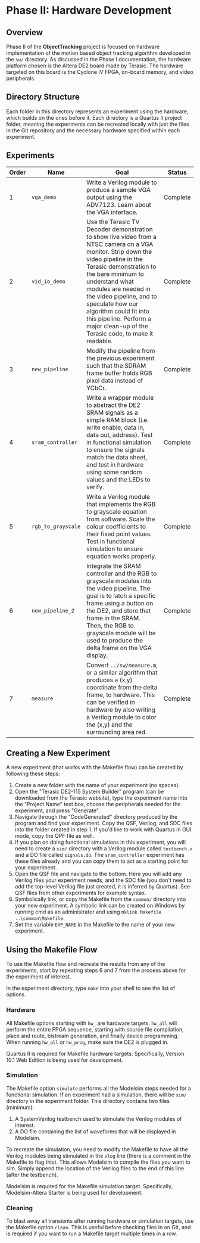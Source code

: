 # Phase II: Hardware Development
## Overview
Phase II of the __ObjectTracking__ project is focused on hardware implementation of the motion based object tracking algorithm developed in the `sw/` directory. As discussed in the Phase I documentation, the hardware platform chosen is the Altera DE2 board made by Terasic. The hardware targeted on this board is the Cyclone IV FPGA, on-board memory, and video peripherals.

## Directory Structure
Each folder in this directory represents an experiment using the hardware, which builds on the ones before it. Each directory is a Quartus II project folder, meaning the experiments can be recreated locally with just the files in the Git repository and the necessary hardware specified within each experiment. 

## Experiments
Order | Name | Goal | Status
----- | ---- | ---- | ------
1 | `vga_demo`    | Write a Verilog module to produce a sample VGA output using the ADV7123. Learn about the VGA interface. | Complete
2 | `vid_io_demo` | Use the Terasic TV Decoder demonstration to show live video from a NTSC camera on a VGA monitor. Strip down the video pipeline in the Terasic demonstration to the bare minimum to understand what modules are needed in the video pipeline, and to speculate how our algorithm could fit into this pipeline. Perform a major clean-up of the Terasic code, to make it readable. | Complete
3 | `new_pipeline`| Modify the pipeline from the previous experiment such that the SDRAM frame buffer holds RGB pixel data instead of YCbCr.| Complete
4 | `sram_controller`| Write a wrapper module to abstract the DE2 SRAM signals as a simple RAM block (i.e. write enable, data in, data out, address). Test in functional simulation to ensure the signals match the data sheet, and test in hardware using some random values and the LEDs to verify.| Complete
5 | `rgb_to_grayscale`| Write a Verilog module that implements the RGB to grayscale equation from software. Scale the colour coefficients to their fixed point values. Test in functional simulation to ensure equation works properly.| Complete
6 | `new_pipeline_2` | Integrate the SRAM controller and the RGB to grayscale modules into the video pipeline. The goal is to latch a specific frame using a button on the DE2, and store that frame in the SRAM. Then, the RGB to grayscale module will be used to produce the delta frame on the VGA display. | Complete
7 | `measure` | Convert `../sw/measure.m`, or a similar algorithm that produces a (x,y) coordinate from the delta frame, to hardware. This can be verified in hardware by also writing a Verilog module to color the (x,y) and the surrounding area red. | Complete

## Creating a New Experiment
A new experiment (that works with the Makefile flow) can be created by following these steps:

1. Create a new folder with the name of your experiment (no spaces).
2. Open the "Terasic DE2-115 System Builder" program (can be downloaded from the Terasic website), type the experiment name into the "Project Name" text box, choose the peripherals needed for the experiment, and press "Generate".
3. Navigate through the "CodeGenerated" directory produced by the program and find your experiment. Copy the QSF, Verilog, and SDC files into the folder created in step 1. If you'd like to work with Quartus in GUI mode, copy the QPF file as well.
4. If you plan on doing functional simulations in this experiment, you will need to create a `sim/` directory with a Verilog module called `testbench.v` and a DO file called `signals.do`. The `sram_controller` experiment has these files already and you can copy them to act as a starting point for your experiment.
5. Open the QSF file and navigate to the bottom. Here you will add any Verilog files your experiment needs, and the SDC file (you don't need to add the top-level Verilog file just created, it is inferred by Quartus). See QSF files from other experiments for example syntax.
6. Symbolically link, or copy the Makefile from the `common/` directory into your new experiment. A symbolic link can be created on Windows by running cmd as an administrator and using `mklink Makefile ..\common\Makefile`.
7. Set the variable `EXP_NAME` in the Makefile to the name of your new experiment.

## Using the Makefile Flow
To use the Makefile flow and recreate the results from any of the experiments, start by repeating steps 6 and 7 from the process above for the experiment of interest.

In the experiment directory, type `make` into your shell to see the list of options.

### Hardware
All Makefile options starting with `hw_` are hardware targets. `hw_all` will perform the entire FPGA sequence, starting with source file compilation, place and route, bistream generation, and finally device programming. When running `hw_all` or `hw_prog`, make sure the DE2 is plugged in.

Quartus II is required for Makefile hardware targets. Specifically, Version 10.1 Web Edition is being used for development.

### Simulation 
The Makefile option `simulate` performs all the Modelsim steps needed for a functional simulation. If an experiment had a simulation, there will be `sim/` directory in the experiment folder. This directory contains two files (minimum):

1. A SystemVerilog testbench used to stimulate the Verilog modules of interest.
2. A DO file containing the list of waveforms that will be displayed in Modelsim.

To recreate the simulation, you need to modify the Makefile to have all the Verilog modules being stimulated in the `vlog` line (there is a comment in the Makefile to flag this). This allows Modelsim to compile the files you want to sim. Simply append the location of the Verilog files to the end of this line (after the testbench).

Modelsim is required for the Makefile simulation target. Specifically, Modelsim-Altera Starter is being used for development.

### Cleaning
To blast away all transients after running hardware or simulation targets, use the Makefile option `clean`. This is useful before checking files in on Git, and is required if you want to run a Makefile target multiple times in a row.

